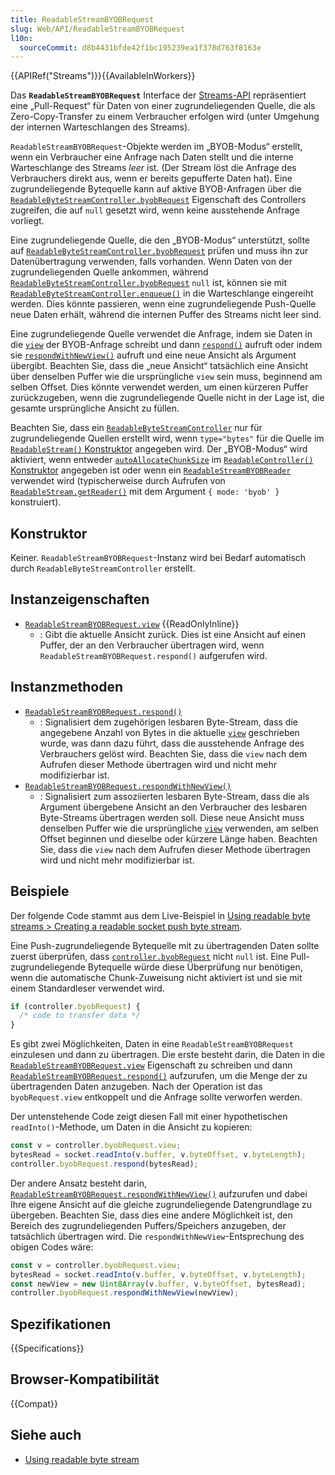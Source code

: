 ```yaml
---
title: ReadableStreamBYOBRequest
slug: Web/API/ReadableStreamBYOBRequest
l10n:
  sourceCommit: d8b4431bfde42f1bc195239ea1f378d763f8163e
---
```


{{APIRef("Streams")}}{{AvailableInWorkers}}

Das **`ReadableStreamBYOBRequest`** Interface der [Streams-API](/de/docs/Web/API/Streams_API) repräsentiert eine „Pull-Request“ für Daten von einer zugrundeliegenden Quelle, die als Zero-Copy-Transfer zu einem Verbraucher erfolgen wird (unter Umgehung der internen Warteschlangen des Streams).

`ReadableStreamBYOBRequest`-Objekte werden im „BYOB-Modus“ erstellt, wenn ein Verbraucher eine Anfrage nach Daten stellt und die interne Warteschlange des Streams _leer_ ist.
(Der Stream löst die Anfrage des Verbrauchers direkt aus, wenn er bereits gepufferte Daten hat).
Eine zugrundeliegende Bytequelle kann auf aktive BYOB-Anfragen über die [`ReadableByteStreamController.byobRequest`](/de/docs/Web/API/ReadableByteStreamController/byobRequest) Eigenschaft des Controllers zugreifen, die auf `null` gesetzt wird, wenn keine ausstehende Anfrage vorliegt.

Eine zugrundeliegende Quelle, die den „BYOB-Modus“ unterstützt, sollte auf [`ReadableByteStreamController.byobRequest`](/de/docs/Web/API/ReadableByteStreamController/byobRequest) prüfen und muss ihn zur Datenübertragung verwenden, falls vorhanden.
Wenn Daten von der zugrundeliegenden Quelle ankommen, während [`ReadableByteStreamController.byobRequest`](/de/docs/Web/API/ReadableByteStreamController/byobRequest) `null` ist, können sie mit [`ReadableByteStreamController.enqueue()`](/de/docs/Web/API/ReadableByteStreamController/enqueue) in die Warteschlange eingereiht werden.
Dies könnte passieren, wenn eine zugrundeliegende Push-Quelle neue Daten erhält, während die internen Puffer des Streams nicht leer sind.

Eine zugrundeliegende Quelle verwendet die Anfrage, indem sie Daten in die [`view`](#readablestreambyobrequest.view) der BYOB-Anfrage schreibt und dann [`respond()`](#readablestreambyobrequest.respond) aufruft oder indem sie [`respondWithNewView()`](#readablestreambyobrequest.respondwithnewview) aufruft und eine neue Ansicht als Argument übergibt.
Beachten Sie, dass die „neue Ansicht“ tatsächlich eine Ansicht über denselben Puffer wie die ursprüngliche `view` sein muss, beginnend am selben Offset.
Dies könnte verwendet werden, um einen kürzeren Puffer zurückzugeben, wenn die zugrundeliegende Quelle nicht in der Lage ist, die gesamte ursprüngliche Ansicht zu füllen.

Beachten Sie, dass ein [`ReadableByteStreamController`](/de/docs/Web/API/ReadableByteStreamController) nur für zugrundeliegende Quellen erstellt wird, wenn `type="bytes"` für die Quelle im [`ReadableStream()` Konstruktor](/de/docs/Web/API/ReadableStream/ReadableStream#type) angegeben wird.
Der „BYOB-Modus“ wird aktiviert, wenn entweder [`autoAllocateChunkSize`](/de/docs/Web/API/ReadableStream/ReadableStream#autoallocatechunksize) im [`ReadableController()` Konstruktor](/de/docs/Web/API/ReadableStream/ReadableStream#autoallocatechunksize) angegeben ist oder wenn ein [`ReadableStreamBYOBReader`](/de/docs/Web/API/ReadableStreamBYOBReader) verwendet wird (typischerweise durch Aufrufen von [`ReadableStream.getReader()`](/de/docs/Web/API/ReadableStream/getReader) mit dem Argument `{ mode: 'byob' }` konstruiert).

## Konstruktor

Keiner. `ReadableStreamBYOBRequest`-Instanz wird bei Bedarf automatisch durch `ReadableByteStreamController` erstellt.

## Instanzeigenschaften

- [`ReadableStreamBYOBRequest.view`](/de/docs/Web/API/ReadableStreamBYOBRequest/view) {{ReadOnlyInline}}
  - : Gibt die aktuelle Ansicht zurück.
    Dies ist eine Ansicht auf einen Puffer, der an den Verbraucher übertragen wird, wenn `ReadableStreamBYOBRequest.respond()` aufgerufen wird.

## Instanzmethoden

- [`ReadableStreamBYOBRequest.respond()`](/de/docs/Web/API/ReadableStreamBYOBRequest/respond)
  - : Signalisiert dem zugehörigen lesbaren Byte-Stream, dass die angegebene Anzahl von Bytes in die aktuelle [`view`](#readablestreambyobrequest.view) geschrieben wurde, was dann dazu führt, dass die ausstehende Anfrage des Verbrauchers gelöst wird.
    Beachten Sie, dass die `view` nach dem Aufrufen dieser Methode übertragen wird und nicht mehr modifizierbar ist.
- [`ReadableStreamBYOBRequest.respondWithNewView()`](/de/docs/Web/API/ReadableStreamBYOBRequest/respondWithNewView)
  - : Signalisiert zum assoziierten lesbaren Byte-Stream, dass die als Argument übergebene Ansicht an den Verbraucher des lesbaren Byte-Streams übertragen werden soll.
    Diese neue Ansicht muss denselben Puffer wie die ursprüngliche [`view`](#readablestreambyobrequest.view) verwenden, am selben Offset beginnen und dieselbe oder kürzere Länge haben.
    Beachten Sie, dass die `view` nach dem Aufrufen dieser Methode übertragen wird und nicht mehr modifizierbar ist.

## Beispiele

Der folgende Code stammt aus dem Live-Beispiel in [Using readable byte streams > Creating a readable socket push byte stream](/de/docs/Web/API/Streams_API/Using_readable_byte_streams#creating_a_readable_socket_push_byte_stream).

Eine Push-zugrundeliegende Bytequelle mit zu übertragenden Daten sollte zuerst überprüfen, dass [`controller.byobRequest`](/de/docs/Web/API/ReadableByteStreamController/byobRequest) nicht `null` ist.
Eine Pull-zugrundeliegende Bytequelle würde diese Überprüfung nur benötigen, wenn die automatische Chunk-Zuweisung nicht aktiviert ist und sie mit einem Standardleser verwendet wird.

```js
if (controller.byobRequest) {
  /* code to transfer data */
}
```

Es gibt zwei Möglichkeiten, Daten in eine `ReadableStreamBYOBRequest` einzulesen und dann zu übertragen.
Die erste besteht darin, die Daten in die [`ReadableStreamBYOBRequest.view`](/de/docs/Web/API/ReadableStreamBYOBRequest/view) Eigenschaft zu schreiben und dann [`ReadableStreamBYOBRequest.respond()`](/de/docs/Web/API/ReadableStreamBYOBRequest/respond) aufzurufen, um die Menge der zu übertragenden Daten anzugeben.
Nach der Operation ist das `byobRequest.view` entkoppelt und die Anfrage sollte verworfen werden.

Der untenstehende Code zeigt diesen Fall mit einer hypothetischen `readInto()`-Methode, um Daten in die Ansicht zu kopieren:

```js
const v = controller.byobRequest.view;
bytesRead = socket.readInto(v.buffer, v.byteOffset, v.byteLength);
controller.byobRequest.respond(bytesRead);
```

Der andere Ansatz besteht darin, [`ReadableStreamBYOBRequest.respondWithNewView()`](/de/docs/Web/API/ReadableStreamBYOBRequest/respondWithNewView) aufzurufen und dabei Ihre eigene Ansicht auf die gleiche zugrundeliegende Datengrundlage zu übergeben.
Beachten Sie, dass dies eine andere Möglichkeit ist, den Bereich des zugrundeliegenden Puffers/Speichers anzugeben, der tatsächlich übertragen wird.
Die `respondWithNewView`-Entsprechung des obigen Codes wäre:

```js
const v = controller.byobRequest.view;
bytesRead = socket.readInto(v.buffer, v.byteOffset, v.byteLength);
const newView = new Uint8Array(v.buffer, v.byteOffset, bytesRead);
controller.byobRequest.respondWithNewView(newView);
```

## Spezifikationen

{{Specifications}}

## Browser-Kompatibilität

{{Compat}}

## Siehe auch

- [Using readable byte stream](/de/docs/Web/API/Streams_API/Using_readable_byte_streams)
